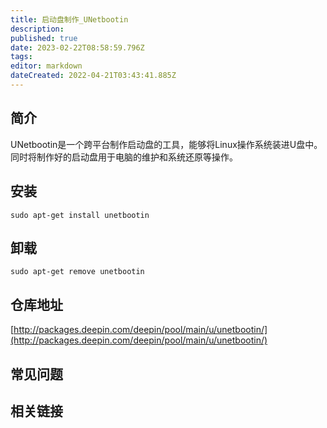 ```yaml
---
title: 启动盘制作_UNetbootin
description: 
published: true
date: 2023-02-22T08:58:59.796Z
tags: 
editor: markdown
dateCreated: 2022-04-21T03:43:41.885Z
---
```


## 简介

UNetbootin是一个跨平台制作启动盘的工具，能够将Linux操作系统装进U盘中。同时将制作好的启动盘用于电脑的维护和系统还原等操作。

## 安装

`sudo apt-get install unetbootin`

## 卸载

`sudo apt-get remove unetbootin`

## 仓库地址

[http://packages.deepin.com/deepin/pool/main/u/unetbootin/](http://packages.deepin.com/deepin/pool/main/u/unetbootin/)

## 常见问题

## 相关链接
